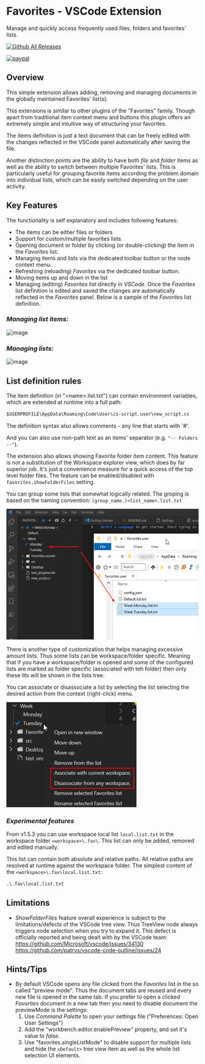 # Favorites - VSCode Extension

Manage and quickly access frequently used files, folders and favorites' lists.

[![Github All Releases](https://vsmarketplacebadge.apphb.com/installs-short/oleg-shilo.favorites.svg)]()

[![paypal](https://www.paypalobjects.com/en_US/i/btn/btn_donateCC_LG.gif)](http://www.csscript.net/Donation.html)

## Overview

This simple extension allows adding, removing and managing documents in the globally maintained Favorites' list(s).

This extensions is similar to other plugins of the "Favorites" family. Though apart from traditional item context menu and buttons this plugin offers an extremely simple and intuitive way of structuring your favorites.

The items definition is just a text document that can be freely edited with the changes reflected in the VSCode panel automatically after saving the file.

Another distinction points are the ability to have both _file_ and _folder_ items as well as the ability to switch between multiple Favorites' lists. This is particularly useful for grouping favorite items according the problem domain into individual lists, which can be easily switched depending on the user activity.

## Key Features

The functionality is self explanatory and includes following features:

* The items can be either files or folders
* Support for custom/multiple favorites lists.
* Opening document or folder by clicking (or double-clicking) the item in the _Favorites_ list.
* Managing items and lists via the dedicated toolbar button or the node context menu.
* Refreshing (reloading) _Favorites_ via the dedicated toolbar button.
* Moving items up and down in the list
* Managing (editing) _Favorites_ list directly in _VSCode_. Once the _Favorites_ list definition is edited and saved the changes are automatically reflected in the _Favorites_ panel. Below is a sample of the _Favorites_ list definition.

### _Managing list items:_

![image](https://raw.githubusercontent.com/oleg-shilo/Favorites.vscode/master/resources/images/favorites_vscode.gif)

### _Managing lists:_

![image](https://raw.githubusercontent.com/oleg-shilo/Favorites.vscode/master/resources/images/codemap.lists.gif)

## List definition rules

The item definition (in "&lt;name&gt;.list.txt") can contain environment variables, which  are extended at runtime into a full path:

```txt
$USERPROFILE\AppData\Roaming\Code\User\cs-script.user\new_script.cs
```

The definition syntax also allows comments - any line that starts with '#'.

And you can also use non-path text as an items' separator (e.g. `"-- Folders --"`).

The extension also allows showing Favorite folder item content.
This feature is not a substitution of the Workspace explorer view, which does by far superior job. It's just a convenience measure for a quick access of the top level folder files. The feature can be enabled/disabled with `favorites.showFolderFiles` setting.

You can group some lists that somewhat logically related. The groping is based on the naming convention: `[group_name.]<list_name>.list.txt`

![](resources/images/favorites_grouping.png)

There is another type of customization that helps managing excessive amount lists. Thus some lists can be workspace/folder specific. Meaning that if you have a workspace/folder is opened and some of the configured lists are marked as folder specific (associated with teh folder) then only these lits will be shown in the lists tree.

You can associate or disassociate a list by selecting the list selecting the desired action from the context (right-click) menu.

![](resources/images/folder_specific.png)

### _Experimental features_

From v1.5.3 you can use workspace local list `local.list.txt` in the workspace folder `<workspace>\.fav\`. This list can only be added, removed and edited manually.

This list can contain both absolute and relative paths. All relative paths are resolved at runtime against the workspace folder.
The simplest content of the `<workspace>\.fav\local.list.txt`:

```txt 
.\.fav\local.list.txt 
```



## Limitations

* _ShowFolderFiles_ feature overall experience is subject to the limitations/defects of the VSCode tree view. Thus TreeView node always triggers node selection when you try to expand it. This defect is officially reported and being dealt with by the VSCode team:<br/>
   https://github.com/Microsoft/vscode/issues/34130<br/>
   https://github.com/patrys/vscode-code-outline/issues/24<br/>

## Hints/Tips

* By default VSCode opens any file clicked from the  _Favorites_ list in the so called "preview mode". Thus the document tabs are reused and every new file is opened in the same tab. If you prefer to open a clicked _Favorites_ document in a new tab then you need to disable document the previewMode is the settings:
  1. Use _Command Palette_ to open your settings file ("Preferences: Open User Settings")
  2. Add the "workbench.editor.enablePreview" property, and set it's value to _false_.
  3. Use "favorites.singleListMode" to disable support for multiple lists and hide the `<Default>` tree view item as well as the whole list selection UI elements.
